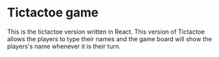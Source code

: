 # Tictactoe game
This is the tictactoe version written in React. This version of Tictactoe allows the players to type their names and the game board will show the players's name whenever it is their turn.
